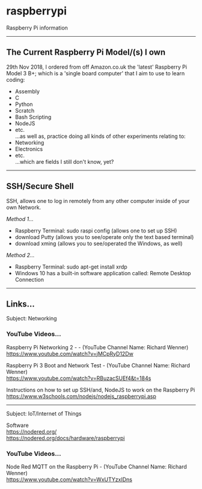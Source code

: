 # raspberrypi
Raspberry Pi information

-----

## The Current Raspberry Pi Model/(s) I own

29th Nov 2018, I ordered from off Amazon.co.uk the 'latest' Raspberry Pi Model 3 B+; which is a 'single board computer' that I aim to use to learn coding: 
- Assembly
- C
- Python
- Scratch
- Bash Scripting
- NodeJS
- etc.  
...as well as, practice doing all kinds of other experiments relating to:
- Networking
- Electronics
- etc.  
...which are fields I still don't know, yet?

-----
 
## SSH/Secure Shell

SSH, allows one to log in remotely from any other computer inside of your own Network.

*Method 1...*    
- Raspberry Terminal: sudo raspi config (allows one to set up SSH)
- download Putty (allows you to see/operate only the text based terminal)
- download xming (allows you to see/operated the Windows, as well)

*Method 2...*    
- Raspberry Terminal: sudo apt-get install xrdp
- Windows 10 has a built-in software application called: Remote Desktop Connection

-----

## Links...

Subject: Networking

### YouTube Videos...
Raspberry Pi Networking 2 -  - (YouTube Channel Name: Richard Wenner)  
https://www.youtube.com/watch?v=jMCpRyD12Dw

Raspberry Pi 3 Boot and Network Test - (YouTube Channel Name: Richard Wenner)  
https://www.youtube.com/watch?v=RBuzacSUEf4&t=184s  

Instructions on how to set up SSH/and, NodeJS to work on the Raspberry Pi  
https://www.w3schools.com/nodejs/nodejs_raspberrypi.asp  

-----

Subject: IoT/Internet of Things

Software  
https://nodered.org/  
https://nodered.org/docs/hardware/raspberrypi  

### YouTube Videos...

Node Red MQTT on the Raspberry Pi - (YouTube Channel Name: Richard Wenner)   
https://www.youtube.com/watch?v=WxUTYzxIDns


